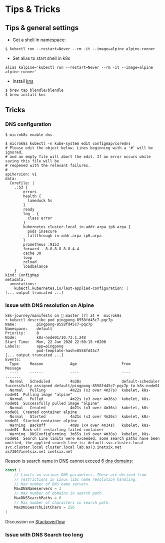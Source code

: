 # Tips & Tricks

## Tips & general settings

- Get a shell in namespace:

```shell
$ kubectl run --restart=Never --rm -it --image=alpine alpine-runner
```

- Set alias to start shell in k8s

```shell
alias kalpine='kubectl run --restart=Never --rm -it --image=alpine alpine-runner'
```

- Install [kns](https://github.com/blendle/kns)


```shell
$ brew tap blendle/blendle
$ brew install kns
```

## Tricks

### DNS configuration

```shell
$ microk8s enable dns

$ microk8s kubectl -n kube-system edit configmap/coredns
# Please edit the object below. Lines beginning with a '#' will be ignored,
# and an empty file will abort the edit. If an error occurs while saving this file will be
# reopened with the relevant failures.
#
apiVersion: v1
data:
  Corefile: |
    .:53 {
        errors
        health {
          lameduck 5s
        }
        ready
        log . {
          class error
        }
        kubernetes cluster.local in-addr.arpa ip6.arpa {
          pods insecure
          fallthrough in-addr.arpa ip6.arpa
        }
        prometheus :9153
        forward . 8.8.8.8 8.8.4.4
        cache 30
        loop
        reload
        loadbalance
    }
kind: ConfigMap
metadata:
  annotations:
    kubectl.kubernetes.io/last-applied-configuration: |
[... output truncated ...]
```

### Issue with DNS resolution on Alpine

```
k8s-journey/manifests on  master [?] at ☸️  microk8s
➜ kubectl describe pod pingpong-8558fd45c7-pqc7p
Name:         pingpong-8558fd45c7-pqc7p
Namespace:    default
Priority:     0
Node:         k8s-node01/10.73.1.248
Start Time:   Mon, 22 Jun 2020 22:50:15 +0200
Labels:       app=pingpong
              pod-template-hash=8558fd45c7
[... output truncated ...]
Events:
  Type     Reason            Age                    From                 Message
  ----     ------            ----                   ----                 -------
  Normal   Scheduled         4m38s                  default-scheduler    Successfully assigned default/pingpong-8558fd45c7-pqc7p to k8s-node01
  Normal   Pulling           4m22s (x3 over 4m37s)  kubelet, k8s-node01  Pulling image "alpine"
  Normal   Pulled            4m22s (x3 over 4m36s)  kubelet, k8s-node01  Successfully pulled image "alpine"
  Normal   Created           4m21s (x3 over 4m36s)  kubelet, k8s-node01  Created container alpine
  Normal   Started           4m21s (x3 over 4m36s)  kubelet, k8s-node01  Started container alpine
  Warning  BackOff           4m9s (x4 over 4m34s)   kubelet, k8s-node01  Back-off restarting failed container
  Warning  DNSConfigForming  3m55s (x9 over 4m38s)  kubelet, k8s-node01  Search Line limits were exceeded, some search paths have been omitted, the applied search line is: default.svc.cluster.local svc.cluster.local cluster.local lab.as73.inetsix.net as73047inetsix.net inetsix.net
```

Reason is search name in DNS cannot exceed [6 dns domains](https://github.com/kubernetes/kubernetes/blob/master/pkg/apis/core/validation/validation.go#L2832):

```go
const (
    // Limits on various DNS parameters. These are derived from
    // restrictions in Linux libc name resolution handling.
    // Max number of DNS name servers.
    MaxDNSNameservers = 3
    // Max number of domains in search path.
    MaxDNSSearchPaths = 6
    // Max number of characters in search path.
    MaxDNSSearchListChars = 256
)
```

Discussion on [Stackoverflow](https://stackoverflow.com/questions/59890834/k8s-coredns-and-flannel-nameserver-limit-exceeded)

### Issue with DNS Search too long

```shell

```